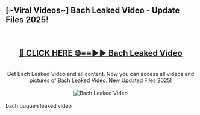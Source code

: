 <h2>[~Viral Videos~] Bach Leaked Video - Update Files 2025!</h2>
<br>
<div align="center">
<h2><a href="https://betterlinks.top/A2PfLJ" rel="nofollow">🔴 CLICK HERE 🌐==►► Bach Leaked Video</a></h2>
<br>
Get Bach Leaked Video and all content. Now you can access all videos and pictures of Bach Leaked Video. New Updated Files 2025!
<br>
<br>
<a href="https://betterlinks.top/A2PfLJ" rel="nofollow" data-target="animated-image.originalLink"><img src="https://i.ibb.co.com/WyWwxjT/player-gif2.gif" alt="Bach Leaked Video" style="max-width: 100%; display: inline-block;" data-target="animated-image.originalImage"></a>
</div>
<br>
bach buquen leaked video